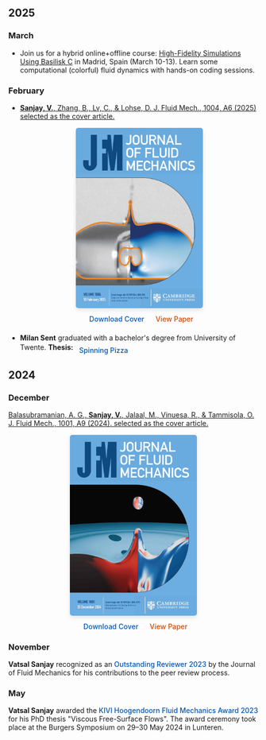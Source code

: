 ## 2025

### March 

- Join us for a hybrid online+offline course: [High-Fidelity Simulations Using Basilisk C](/teaching/2025-Basilisk101-Madrid) in Madrid, Spain (March 10-13). Learn some computational (colorful) fluid dynamics with hands-on coding sessions.

### February

- [<strong>Sanjay, V.</strong>, Zhang, B., Lv, C., & Lohse, D. J. Fluid Mech., 1004, A6 (2025) selected as the cover article.](/research#14)

  <div style="text-align: center; margin: 15px 0;">
    <a href="/research#14">
      <img src="/assets/images/covers/2025-02-JFM_Vol1004.jpeg" alt="JFM cover" style="max-width: 256px; border-radius: 5px; box-shadow: 0 4px 8px rgba(0,0,0,0.1); cursor: pointer;">
    </a>
    <div style="margin-top: 10px; display: flex; gap: 15px; justify-content: center;">
      <a href="/assets/images/covers/2025-02-JFM_Vol1004.pdf" style="display: flex; align-items: center; text-decoration: none; color: #0056b3; font-size: 1em; font-weight: 500;"><i class="fa-solid fa-download" style="margin-right: 8px; font-size: 1.2em;"></i>Download Cover</a>
      <a href="https://doi.org/10.1017/jfm.2024.982" style="display: flex; align-items: center; text-decoration: none; color: #cf4900; font-size: 1em; font-weight: 500;"><i class="fa-solid fa-arrow-up-right-from-square" style="margin-right: 8px; font-size: 1.2em;"></i>View Paper</a>
    </div>
  </div>

- <strong>Milan Sent</strong> <a href="https://github.com/mdjsent" style="text-decoration: none;">
  <i class="fa-brands fa-github" style="font-size: 1.5em; color: #8a2be2;"></i>
  </a> graduated with a bachelor's degree from University of Twente. <strong>Thesis:</strong> 
  <a href="https://tinyurl.com/2ycunjcr" style="display: inline-flex; align-items: center; text-decoration: none; color: #0056b3; font-weight: 500;">
  <i class="fa-solid fa-file-pdf" style="margin-right: 8px; font-size: 1.2em; color: #e63946;"></i>Spinning Pizza
  </a>



## 2024

### December

[Balasubramanian, A. G., <strong>Sanjay, V.</strong>, Jalaal, M., Vinuesa, R., & Tammisola, O. J. Fluid Mech., 1001, A9 (2024). selected as the cover article.](/research#14)

<div style="text-align: center; margin: 15px 0;">
  <a href="/research#12">
    <img src="/assets/images/covers/2024-12-JFM_Vol1001.jpeg" alt="JFM cover" style="max-width: 256px; border-radius: 5px; box-shadow: 0 4px 8px rgba(0,0,0,0.1); cursor: pointer;">
  </a>
  
  <div style="margin-top: 10px; display: flex; gap: 15px; justify-content: center;">
    <a href="/assets/images/covers/2024-12-JFM_Vol1001.pdf" style="display: flex; align-items: center; text-decoration: none; color: #0056b3; font-size: 1em; font-weight: 500;"><i class="fa-solid fa-download" style="margin-right: 8px; font-size: 1.2em;"></i>Download Cover</a>
    <a href="https://doi.org/10.1017/jfm.2024.1073" style="display: flex; align-items: center; text-decoration: none; color: #cf4900; font-size: 1em; font-weight: 500;"><i class="fa-solid fa-arrow-up-right-from-square" style="margin-right: 8px; font-size: 1.2em;"></i>View Paper</a>
  </div>
</div>

### November

<strong>Vatsal Sanjay</strong> recognized as an <a href="https://www.cambridge.org/core/journals/journal-of-fluid-mechanics/announcements/prizes-and-awards/outstanding-reviewers-2023" style="text-decoration: none; color: #0056b3; font-weight: 500;">Outstanding Reviewer 2023</a> by the Journal of Fluid Mechanics for his contributions to the peer review process.

### May

<strong>Vatsal Sanjay</strong> awarded the <a href="https://www.tudelft.nl/2024/jm-burgerscentrum/kivi-hoogendoorn-fluid-mechanics-award-2023" style="text-decoration: none; color: #0056b3; font-weight: 500;">KIVI Hoogendoorn Fluid Mechanics Award 2023</a> for his PhD thesis "Viscous Free-Surface Flows". The award ceremony took place at the Burgers Symposium on 29–30 May 2024 in Lunteren.